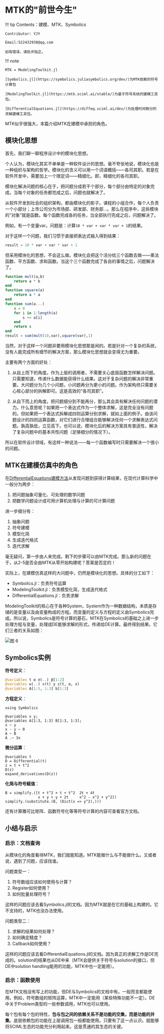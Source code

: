 # MTK的"前世今生"

!!! tip
    Contents：建模、MTK、Symbolics

    Contributor: YJY

    Email:522432938@qq.com

    如有错误，请批评指正。

!!! note

    MTK = ModelingToolkit.jl

    [Symbolics.jl](https://symbolics.juliasymbolics.org/dev/)为MTK依赖的符号计算包

    [ModelingToolkit.jl](https://mtk.sciml.ai/stable/)为基于符号系统的建模工具包。

    [DifferentialEquations.jl](https://diffeq.sciml.ai/dev/)为处理时间微分的求解建模工具包。

MTK似乎很强大，本篇介绍MTK在建模中承担的角色。

## 模块化思想

首先，我们聊一聊程序设计中的模块化思想。

个人认为，模块化其实不单单是一种软件设计的思想。毫不夸张地说，模块化也是一种组织与架构的哲学。模块化的含义可以用一个词语概括——各司其职。若是在软件开发中，需要加上一个限定词——精细化。即，精细化的各司其职。

模块化解决问题的核心在于，把问题分成若干个部分，每个部分由特定的对象完成。当每个对象的任务都完成之后，问题也就解决了。

从软件开发到社会的组织架构，都由模块化的影子。课程的小组合作，每个人负责一个小部分；上市公司分为市场部、研发部、财务部...。那么在程序中，这些模块的“对象”就是函数。每个函数完成各的任务，当全部执行完成之后，问题解决了。

例如，有一个变量var。问题是：计算`10 * var + var * var + 1`的结果。

对于这样一个问题，我们习惯于直接把表达式输入得到结果：

```julia
result = 10 * var + var * var + 1
```

但采用模块化的思想，不会这么做。模块化会把这个活分给三个函数去做——乘法函数、平方函数、求和函数。当这个三个函数完成了各自的事情之后，问题解决了。

```julia
function mult(a,b)
    return a * b
end
function square(a)
    return a * a
end
function sum(a...)
    s = 0
    for i in 1:length(a)
        s += a[i]
    end
    return s
end
result = sum(mult(10,var),square(var),1) 
```

当然，对于这样一个问题非要用模块化思想那是闲的。若是针对一个复杂的系统，没有人能完成所有细节的解决方案，那么模块化思想就会变得尤为重要。

主要有两个方面的好处：

1. 从自上而下的角度。作为上层的调用者，不需要关心底层函数怎样解决问题。只需要知道，传递什么数据能获得什么结果。这对于复杂问题的解决非常重要。大问题分为几个小问题，小问题再分为更小的问题。作为架构师只需要关心核心部分的拆解即可。这是高效的“各司其职”。

2. 从自下而上的角度。把问题细分到不能再分，那么其会具有解决任何问题的潜力。什么意思呢？如果把一个表达式作为一个整体求解，这是完全没有问题的。但如果把一个表达式拆解成四则运算分别求解，就如上面的例子。由该问题设计的四则运算函数，对它们进行合理组合能够解决任何一个求解表达式问题。孰高孰低，立见高下。也可以说，模块化后的解决方案具有普适性，解决了复杂问题中的基本共性问题（足够细分的情况下）。

所以在软件设计领域，有这样一种说法——每一个函数编写时只需要解决一个很小的问题。

## MTK在建模仿真中的角色

在[DifferentialEquations建模方法](./DE_intro.md)从发现问题到获得计算结果，在现代计算科学中一般分为两步：

1. 把问题抽象可量化、可处理的数学问题
2. 把数学问题设计成可用计算机处理与计算的可计算问题

进一步细分有：

1. 抽象问题
2. 符号建模
3. 模型化简
4. 生成迭代格式
5. 迭代求解

毫无疑问，第一步由人来完成。剩下的步骤可以由MTK完成。那么新的问题在于，从2-5是否全由MTK从零开始构建呢？答案是否定的！

实际上，在建模仿真这样的大问题中，仍然是模块化的思想。具体的分工如下：

* Symbolics.jl：负责符号运算
* ModelingToolkit.jl：负责模型化简，生成迭代格式
* DifferentialEquations.jl：负责求解
  
ModelingToolkit的核心在于各种System，System作为一种数据结构，本质是存储的是变量以及由变量构成的方程。而变量的定义与方程的定义由Symbolics完成。所以说，Symbolics是符号计算的基石，MTK在Symbolics的基础之上进一步处理方程与变量，处理成DE能够求解的形式，传递给DE计算。最终得到结果。它们三者的关系如图：

![图 6](../assets/WathMTKdo-14_38_58.png)  

## Symbolics实例

**符号定义**：

```julia
@variables t α σ(..) β[1:2]
@variables w(..) x(t) y z(t, α, x)
@variables A[1:5, 1:3] b[1:3]
```

**方程定义**：

```@repl sym
using Symbolics

@variables x y;
@variables A[1:3, 1:3] B[1:3, 1:3];
x ~ y
x - y ~ 0
A ~ B
A .~ 3x
```

**微分运算**：

```@repl sym
@variables t
D = Differential(t)
z = t + t^2
D(z)
expand_derivatives(D(z)) 
```

**化简与符号赋值**：

```@repl sym
B = simplify.([t + t^2 + t + t^2  2t + 4t
               x + y + y + 2t     x^2 - x^2 + y^2])
simplify.(substitute.(B, (Dict(x => y^2),)))
```

还有计算雅可比矩阵、函数符号化等等符号计算的内容可查看官方文档。

## 小结与启示

### 启示：文档查询

从模块化的角度看待MTK，我们就能知道。MTK能做什么与不能做什么。又或者说，遇到了问题，应该找谁。

问题类型一：

1. 符号数组应该如何使用与计算？
2. Register如何使用？
3. 如何批量处理符号？

这样的问题应该去看Symbolics.jl的文档。因为MTK就是在它的基础上构建的。它不支持的，MTK也没办法使用。

问题类型二：

1. 求解的结果如何处理？
2. 如何确定精度？
3. Callback如何使用？

这样的问题应该去看DifferentialEquations.jl的文档。因为真正的求解工作是DE完成的。solution的结果也从DE中来（MTK会提供关于符号与solution的接口，但DE中solution handling能用的功能，MTK中也一定能用）。

### 启示：函数使用

在MTK文档没有写上的功能，但DE与Symbolics的文档中有。一般而言都能使用。例如，符号数组的矩阵运算，MTK中一定能用（某些特殊功能不一定）。DE中关于Problem类型的一些参数调用，MTK也可以使用。

每个包有每个包的特性，**包与包之间的依赖关系不是功能的交集，而是功能的并集**。底层依赖包的功能在上层调用包一般都能使用。只要有了这一点认识。就能够将SCIML生态的功能充分利用起来。这是贯通的其生态的关键。
